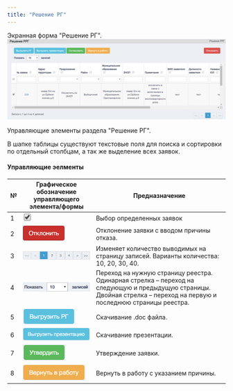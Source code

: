 ```yaml
---
title: "Решение РГ"
---
```

Экранная форма "Решение РГ".  
![](main.PNG)

Управляющие элементы раздела "Решение РГ".

В шапке таблицы существуют текстовые поля для поиска и сортировки по отдельный столбцам, а так же выделение всех заявок.

#### Управляющие эелменты

| №      | Графическое обозначение управляющего элемента/формы | Предназначение                                                                                                                                                           |
|--------|-----------------------------------------------------|--------------------------------------------------------------------------------------------------------------------------------------------------------------------------|
| 1      | ![](bb.PNG)                                         | Выбор определенных заявок                                                                                                                                                |
| 2      | ![](delet.PNG)                                      | Отклонение заявки с вводом причины отказа.                                                                                                                               |
| 3      | ![](190.PNG)                                        | Изменяет количество выводимых на страницу записей. Варианты количества: 10, 20, 30, 40.                                                                                  |
| 4      | ![](1040.PNG)                                       | Переход на нужную страницу реестра.  Одинарная стрелка – переход на следующую и предыдущую страницы.  Двойная стрелка – переход на первую  и последнюю страницы реестра. |
| 5      | ![](vv.PNG)                                         | Скачивание .doc файла.                                                                                                                                                   |
| 6      | ![](preze.PNG)                                      | Скачивание презентации.                                                                                                                                                  |
| 7      | ![](ytv.PNG)                                        | Утверждение заявки.                                                                                                                                                      |
| 8      | ![](vernyt.PNG)                                     | Вернуть в работу с указанием причины.                                                                                                                                    |